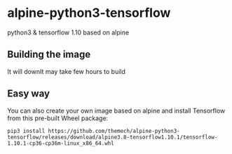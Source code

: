 # alpine-python3-tensorflow
python3 &amp; tensorflow 1.10 based on alpine

## Building the image

It will downIt may take few hours to build

## Easy way

You can also create your own image based on alpine and install Tensorflow from this pre-built Wheel package:
```
pip3 install https://github.com/themech/alpine-python3-tensorflow/releases/download/alpine3.8-tensorflow1.10.1/tensorflow-1.10.1-cp36-cp36m-linux_x86_64.whl
```
